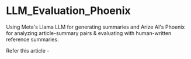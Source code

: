 # LLM_Evaluation_Phoenix
Using Meta's Llama LLM for generating summaries and Arize AI's Phoenix for analyzing article-summary pairs &amp; evaluating with human-written reference summaries.

Refer this article - 
